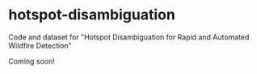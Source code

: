 # hotspot-disambiguation
Code and dataset for "Hotspot Disambiguation for Rapid and Automated Wildfire Detection"

Coming soon!
